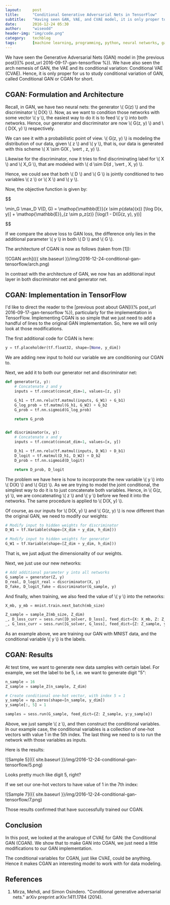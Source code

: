 ```yaml
---
layout:     post
title:      "Conditional Generative Adversarial Nets in TensorFlow"
subtitle:   "Having seen GAN, VAE, and CVAE model, it is only proper to study the Conditional GAN model next!"
date:       2016-12-24 05:30
author:     "wiseodd"
header-img: "img/code.png"
category:   techblog
tags:       [machine learning, programming, python, neural networks, gan]
---
```


We have seen the Generative Adversarial Nets (GAN) model in [the previous post]({% post_url 2016-09-17-gan-tensorflow %}). We have also seen the arch nemesis of GAN, the VAE and its conditional variation: Conditional VAE (CVAE). Hence, it is only proper for us to study conditional variation of GAN, called Conditional GAN or CGAN for short.


<h2 class="section-header">CGAN: Formulation and Architecture</h2>

Recall, in GAN, we have two neural nets: the generator \\( G(z) \\) and the discriminator \\( D(X) \\). Now, as we want to condition those networks with some vector \\( y \\), the easiest way to do it is to feed \\( y \\) into both networks. Hence, our generator and discriminator are now \\( G(z, y) \\) and \\( D(X, y) \\) respectively.

We can see it with a probabilistic point of view. \\( G(z, y) \\) is modeling the distribution of our data, given \\( z \\) and \\( y \\), that is, our data is generated with this scheme \\( X \sim G(X \, \vert \, z, y) \\).

Likewise for the discriminator, now it tries to find discriminating label for \\( X \\) and \\( X_G \\), that are modeled with \\( d \sim D(d \, \vert \, X, y) \\).

Hence, we could see that both \\( D \\) and \\( G \\) is jointly conditioned to two variables \\( z \\) or \\( X \\) and \\( y \\).

Now, the objective function is given by:

$$

\min_G \max_D V(D, G) = \mathop{\mathbb{E}}_{x \sim p_{data}(x)} [\log D(x, y)] + \mathop{\mathbb{E}}_{z \sim p_z(z)} [\log(1 - D(G(z, y), y))]

$$

If we compare the above loss to GAN loss, the difference only lies in the additional parameter \\( y \\) in both \\( D \\) and \\( G \\).

The architecture of CGAN is now as follows (taken from [1]):

![CGAN arch]({{ site.baseurl }}/img/2016-12-24-conditional-gan-tensorflow/arch.png)

In contrast with the architecture of GAN, we now has an additional input layer in both discriminator net and generator net.


<h2 class="section-header">CGAN: Implementation in TensorFlow</h2>

I'd like to direct the reader to the [previous post about GAN]({% post_url 2016-09-17-gan-tensorflow %}), particularly for the implementation in TensorFlow. Implementing CGAN is so simple that we just need to add a handful of lines to the original GAN implementation. So, here we will only look at those modifications.

The first additional code for CGAN is here:

``` python
y = tf.placeholder(tf.float32, shape=[None, y_dim])
```

We are adding new input to hold our variable we are conditioning our CGAN to.

Next, we add it to both our generator net and discriminator net:

``` python
def generator(z, y):
    # Concatenate z and y
    inputs = tf.concat(concat_dim=1, values=[z, y])

    G_h1 = tf.nn.relu(tf.matmul(inputs, G_W1) + G_b1)
    G_log_prob = tf.matmul(G_h1, G_W2) + G_b2
    G_prob = tf.nn.sigmoid(G_log_prob)

    return G_prob


def discriminator(x, y):
    # Concatenate x and y
    inputs = tf.concat(concat_dim=1, values=[x, y])

    D_h1 = tf.nn.relu(tf.matmul(inputs, D_W1) + D_b1)
    D_logit = tf.matmul(D_h1, D_W2) + D_b2
    D_prob = tf.nn.sigmoid(D_logit)

    return D_prob, D_logit
```

The problem we have here is how to incorporate the new variable \\( y \\) into \\( D(X) \\) and \\( G(z) \\). As we are trying to model the joint conditional, the simplest way to do it is to just concatenate both variables. Hence, in \\( G(z, y) \\), we are concatenating \\( z \\) and \\( y \\) before we feed it into the networks. The same procedure is applied to \\( D(X, y) \\).

Of course, as our inputs for \\( D(X, y) \\) and \\( G(z, y) \\) is now different than the original GAN, we need to modify our weights:

``` python
# Modify input to hidden weights for discriminator
D_W1 = tf.Variable(shape=[X_dim + y_dim, h_dim]))

# Modify input to hidden weights for generator
G_W1 = tf.Variable(shape=[Z_dim + y_dim, h_dim]))
```

That is, we just adjust the dimensionality of our weights.

Next, we just use our new networks:

``` python
# Add additional parameter y into all networks
G_sample = generator(Z, y)
D_real, D_logit_real = discriminator(X, y)
D_fake, D_logit_fake = discriminator(G_sample, y)
```

And finally, when training, we also feed the value of \\( y \\) into the networks:

``` python
X_mb, y_mb = mnist.train.next_batch(mb_size)

Z_sample = sample_Z(mb_size, Z_dim)
_, D_loss_curr = sess.run([D_solver, D_loss], feed_dict={X: X_mb, Z: Z_sample, y:y_mb})
_, G_loss_curr = sess.run([G_solver, G_loss], feed_dict={Z: Z_sample, y:y_mb})
```

As an example above, we are training our GAN with MNIST data, and the conditional variable \\( y \\) is the labels.


<h2 class="section-header">CGAN: Results</h2>

At test time, we want to generate new data samples with certain label. For example, we set the label to be 5, i.e. we want to generate digit "5":

``` python
n_sample = 16
Z_sample = sample_Z(n_sample, Z_dim)

# Create conditional one-hot vector, with index 5 = 1
y_sample = np.zeros(shape=[n_sample, y_dim])
y_sample[:, 5] = 1

samples = sess.run(G_sample, feed_dict={Z: Z_sample, y:y_sample})
```

Above, we just sample \\( z \\), and then construct the conditional variables. In our example case, the conditional variables is a collection of one-hot vectors with value 1 in the 5th index. The last thing we need to is to run the network with those variables as inputs.

Here is the results:

![Sample 5]({{ site.baseurl }}/img/2016-12-24-conditional-gan-tensorflow/5.png)

Looks pretty much like digit 5, right?

If we set our one-hot vectors to have value of 1 in the 7th index:

![Sample 7]({{ site.baseurl }}/img/2016-12-24-conditional-gan-tensorflow/7.png)

Those results confirmed that have successfully trained our CGAN.


<h2 class="section-header">Conclusion</h2>

In this post, we looked at the analogue of CVAE for GAN: the Conditional GAN (CGAN). We show that to make GAN into CGAN, we just need a little modifications to our GAN implementation.

The conditional variables for CGAN, just like CVAE, could be anything. Hence it makes CGAN an interesting model to work with for data modeling.


<h2 class="section-header">References</h2>

1. Mirza, Mehdi, and Simon Osindero. "Conditional generative adversarial nets." arXiv preprint arXiv:1411.1784 (2014).